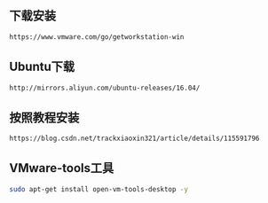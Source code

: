 ## 下载安装
```sh
https://www.vmware.com/go/getworkstation-win
```
<script>
/**
VMware Workstation v17.x 永久许可证激活密钥：
MC60H-DWHD5-H80U9-6V85M-8280D
4A4RR-813DK-M81A9-4U35H-06KND
NZ4RR-FTK5H-H81C1-Q30QH-1V2LA
JU090-6039P-08409-8J0QH-2YR7F
4Y09U-AJK97-089Z0-A3054-83KLA
4C21U-2KK9Q-M8130-4V2QH-CF810
*/
</script>

## Ubuntu下载

```sh
http://mirrors.aliyun.com/ubuntu-releases/16.04/
```

## 按照教程安装

```sh
https://blog.csdn.net/trackxiaoxin321/article/details/115591796
```

## VMware-tools工具

```sh
sudo apt-get install open-vm-tools-desktop -y
```
